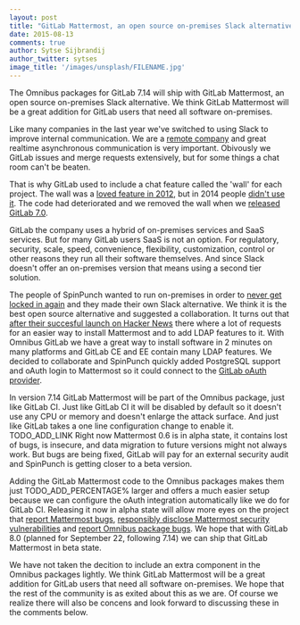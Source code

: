 ```yaml
---
layout: post
title: "GitLab Mattermost, an open source on-premises Slack alternative"
date: 2015-08-13
comments: true
author: Sytse Sijbrandij
author_twitter: sytses
image_title: '/images/unsplash/FILENAME.jpg'
---
```


The Omnibus packages for GitLab 7.14 will ship with GitLab Mattermost, an open source on-premises Slack alternative.
We think GitLab Mattermost will be a great addition for GitLab users that need all software on-premises.

<!-- more -->

Like many companies in the last year we've switched to using Slack to improve internal communication.
We are a [remote company](https://about.gitlab.com/2014/07/03/how-gitlab-works-remotely/) and great realtime asynchronous communication is very important.
Obivously we GitLab issues and merge requests extensively, but for some things a chat room can't be beaten.

That is why GitLab used to include a chat feature called the 'wall' for each project.
The wall was a [loved feature in 2012](https://twitter.com/gitlab/status/274128115318550531), but in 2014 people [didn't use it](https://twitter.com/gitlab/status/478990520505888769).
The code had deteriorated and we removed the wall when we [released GitLab 7.0](https://about.gitlab.com/2014/06/22/gitlab-7-dot-0-released/).

GitLab the company uses a hybrid of on-premises services and SaaS services.
But for many GitLab users SaaS is not an option.
For regulatory, security, scale, speed, convenience, flexibility, customization, control or other reasons they run all their software themselves.
And since Slack doesn't offer an on-premises version that means using a second tier solution.

The people of SpinPunch wanted to run on-premises in order to [never get locked in again](TODO_LINK_TO_ARTICLE) and they made their own Slack alternative.
We think it is the best open source alternative and suggested a collaboration.
It turns out that [after their succesful launch on Hacker News](https://news.ycombinator.com/item?id=9770322) there where a lot of requests for an easier way to install Mattermost and to add LDAP features to it.
With Omnibus GitLab we have a great way to install software in 2 minutes on many platforms and GitLab CE and EE contain many LDAP features.
We decided to collaborate and SpinPunch quickly added PostgreSQL support and oAuth login to Mattermost so it could connect to the [GitLab oAuth provider](http://doc.gitlab.com/ce/integration/oauth_provider.html).

In version 7.14 GitLab Mattermost will be part of the Omnibus package, just like GitLab CI.
Just like GitLab CI it will be disabled by default so it doesn't use any CPU or memory and doesn't enlarge the attack surface.
And just like GitLab takes a one line configuration change to enable it. TODO_ADD_LINK
Right now Mattermost 0.6 is in alpha state, it contains lost of bugs, is insecure, and data migration to future versions might not always work.
But bugs are being fixed, GitLab will pay for an external security audit and SpinPunch is getting closer to a beta version.

Adding the GitLab Mattermost code to the Omnibus packages makes them just TODO_ADD_PERCENTAGE% larger and offers a much easier setup because we can configure the oAuth integration automatically like we do for GitLab CI.
Releasing it now in alpha state will allow more eyes on the project that [report Mattermost bugs](https://github.com/mattermost/platform/issues/), [responsibly disclose Mattermost security vulnerabilities](http://www.mattermost.org/responsible-disclosure-policy/) and [report Omnibus package bugs](https://gitlab.com/gitlab-org/omnibus-gitlab/issues).
We hope that with GitLab 8.0 (planned for September 22, following 7.14) we can ship that GitLab Mattermost in beta state.

We have not taken the decition to include an extra component in the Omnibus packages lightly.
We think GitLab Mattermost will be a great addition for GitLab users that need all software on-premises.
We hope that the rest of the community is as exited about this as we are.
Of course we realize there will also be concens and look forward to discussing these in the comments below.
